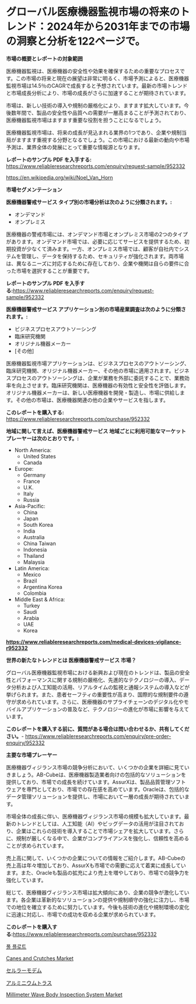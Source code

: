 <p><h1>グローバル医療機器監視市場の将来のトレンド：2024年から2031年までの市場の洞察と分析を122ページで。</h1></p><p><strong>市場の概要とレポートの対象範囲</strong></p>
<p><p>医療機器監視は、医療機器の安全性や効果を確保するための重要なプロセスです。この市場の将来と現在の展望は非常に明るく、市場予測によると、医療機器監視市場は14.5％のCAGRで成長すると予想されています。最新の市場トレンドと市場成長分析により、市場の成長がさらに加速することが期待されています。</p><p>市場は、新しい技術の導入や規制の厳格化により、ますます拡大しています。今後数年間で、製品の安全性や品質への需要が一層高まることが予測されており、医療機器監視市場はますます重要な役割を担うことになるでしょう。</p><p>医療機器監視市場は、将来の成長が見込まれる業界の1つであり、企業や規制当局がますます重視する分野となるでしょう。この市場における最新の動向や市場予測は、業界全体の発展にとって重要な情報源となります。</p></p>
<p><strong>レポートのサンプル PDF を入手する:</strong> <a href="https://www.reliableresearchreports.com/enquiry/request-sample/952332">https://www.reliableresearchreports.com/enquiry/request-sample/952332</a></p>
<p><a href="https://en.wikipedia.org/wiki/Noel_Van_Horn">https://en.wikipedia.org/wiki/Noel_Van_Horn</a></p>
<p><strong>市場セグメンテーション</strong></p>
<p><strong>医療機器警戒サービス タイプ別の市場分析は次のように分類されます。:</strong></p>
<p><ul><li>オンデマンド</li><li>オンプレミス</li></ul></p>
<p><p>医療機器の警戒市場には、オンデマンド市場とオンプレミス市場の2つのタイプがあります。オンデマンド市場では、必要に応じてサービスを提供するため、初期投資が少なくて済みます。一方、オンプレミス市場では、顧客が自社内でシステムを管理し、データを保持するため、セキュリティが強化されます。両市場は、異なるニーズに対応するために存在しており、企業や機関は自らの要件に合った市場を選択することが重要です。</p></p>
<p><strong>レポートのサンプル PDF を入手する:</strong><a href="https://www.reliableresearchreports.com/enquiry/request-sample/952332">https://www.reliableresearchreports.com/enquiry/request-sample/952332</a></p>
<p><strong> 医療機器警戒サービス アプリケーション別の市場産業調査は次のように分類されます。:</strong></p>
<p><ul><li>ビジネスプロセスアウトソーシング</li><li>臨床研究機関</li><li>オリジナル機器メーカー</li><li>[その他]</li></ul></p>
<p><p>医療機器監視市場アプリケーションは、ビジネスプロセスのアウトソーシング、臨床研究機関、オリジナル機器メーカー、その他の市場に適用されます。ビジネスプロセスのアウトソーシングは、企業が業務を外部に委託することで、業務効率を向上させます。臨床研究機関は、医療機器の有効性と安全性を評価します。オリジナル機器メーカーは、新しい医療機器を開発・製造し、市場に供給します。その他の市場は、医療機器関連の他の企業やサービスを指します。</p></p>
<p><strong>このレポートを購入する:</strong> <a href="https://www.reliableresearchreports.com/purchase/952332">https://www.reliableresearchreports.com/purchase/952332</a></p>
<p><strong>地域に関して言えば、医療機器警戒サービス 地域ごとに利用可能なマーケットプレーヤーは次のとおりです。:</strong></p>
<p><ul>
    <li>
        North America:
        <ul>
            <li>United States</li>
            <li>Canada</li>
        </ul>
    </li>
    <li>
        Europe:
        <ul>
            <li>Germany</li>
            <li>France</li>
            <li>U.K.</li>
            <li>Italy</li>
            <li>Russia</li>
        </ul>
    </li>
    <li>
        Asia-Pacific:
        <ul>
            <li>China</li>
            <li>Japan</li>
            <li>South Korea</li>
            <li>India</li>
            <li>Australia</li>
            <li>China Taiwan</li>
            <li>Indonesia</li>
            <li>Thailand</li>
            <li>Malaysia</li>
        </ul>
    </li>
    <li>
        Latin America:
        <ul>
            <li>Mexico</li>
            <li>Brazil</li>
            <li>Argentina Korea</li>
            <li>Colombia</li>
        </ul>
    </li>
    <li>
        Middle East & Africa:
        <ul>
            <li>Turkey</li>
            <li>Saudi</li>
            <li>Arabia</li>
            <li>UAE</li>
            <li>Korea</li>
        </ul>
    </li>
    </ul></p>
<p><strong><a href="https://www.reliableresearchreports.com/medical-devices-vigilance-r952332">https://www.reliableresearchreports.com/medical-devices-vigilance-r952332</a></strong></p>
<p><strong>世界の新たなトレンドとは 医療機器警戒サービス 市場？</strong></p>
<p><p>グローバル医療機器監視市場における新興および現在のトレンドは、製品の安全性とパフォーマンスに関する規制の厳格化、先進的なテクノロジーの導入、データ分析および人工知能の活用、リアルタイムの監視と通報システムの導入などが挙げられます。また、患者セーフティの重要性が高まり、国際的な規制要件の遵守が求められています。さらに、医療機器のサプライチェーンのデジタル化やモバイルアプリケーションの普及など、テクノロジーの進化が市場に影響を与えています。</p></p>
<p><strong>このレポートを購入する前に、質問がある場合は問い合わせるか、共有してください。</strong>- <a href="https://www.reliableresearchreports.com/enquiry/pre-order-enquiry/952332">https://www.reliableresearchreports.com/enquiry/pre-order-enquiry/952332</a></p>
<p><strong>主要な市場プレーヤー</strong></p>
<p><p>医療機器ヴィジランス市場の競争分析において、いくつかの企業を詳細に見ていきましょう。AB-Cubeは、医療機器製造業者向けの包括的なソリューションを提供しており、市場での成長を続けています。AssurXは、製品品質管理ソフトウェアを専門としており、市場での存在感を高めています。Oracleは、包括的なデータ管理ソリューションを提供し、市場において一層の成長が期待されています。</p><p>市場全体の成長に伴い、医療機器ヴィジランス市場の規模も拡大しています。最新のトレンドとしては、人工知能（AI）やビッグデータの活用が注目されており、企業はこれらの技術を導入することで市場シェアを拡大しています。さらに、規制が厳しくなる中で、企業がコンプライアンスを強化し、信頼性を高めることが求められています。</p><p>売上高に関して、いくつかの企業についての情報をご紹介します。AB-Cubeの売上高は年々増加しており、AssurXも市場での需要に応えて着実に成長しています。また、Oracleも製品の拡充により売上を増やしており、市場での競争力を強化しています。</p><p>総じて、医療機器ヴィジランス市場は拡大傾向にあり、企業の競争が激化しています。各企業は革新的なソリューションの提供や規制順守の強化に注力し、市場での地位を確立するために努力しています。今後も技術の進化や規制環境の変化に迅速に対応し、市場での成功を収める企業が求められています。</p></p>
<p><strong>このレポートを購入する:</strong><a href="https://www.reliableresearchreports.com/purchase/952332">https://www.reliableresearchreports.com/purchase/952332</a></p>
<p><p><a href="https://github.com/shampaakter36/Market-Research-Report-List-2/blob/main/940280657664.md">풀 플로트</a></p><p><a href="https://medium.com/@zoe.dyer9808709/insights-into-the-canes-and-crutches-market-size-which-is-expanding-with-a-7-8-f3143a0393a1">Canes and Crutches Market</a></p><p><a href="https://github.com/TerrellConn/Market-Research-Report-List-2/blob/main/651435245403.md">セルラーモデム</a></p><p><a href="https://github.com/schmahlson/Market-Research-Report-List-3/blob/main/130959545402.md">アルミニウムトラス</a></p><p><a href="https://github.com/obertPattersbG/Market-Research-Report-List-1/blob/main/millimeter-wave-body-inspection-system-market.md">Millimeter Wave Body Inspection System Market</a></p></p>